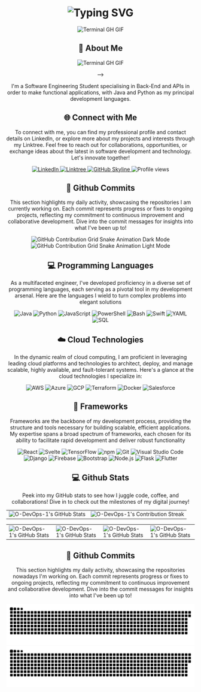 <div align="center">
  <h1><img src="https://readme-typing-svg.herokuapp.com?font=Jetbrains+mono&size=40&duration=3000&color=33FF33&center=true&vCenter=true&width=435&lines=Hey..+I'm+O-DevOps-1;This+is..;..my+Github.." alt="Typing SVG"/></h1>
  <p><img src="termina-gh.gif" alt="Terminal GH GIF" /></p>
</div>

<div align="center">
  <h2>🚀 About Me</h2>
   <p><img src="termina-gh.gif" alt="Terminal GH GIF" /></p> -->
  <p>I'm a Software Engineering Student specialising in Back-End and APIs in order to make functional applications, with Java and Python as my principal development languages.</p>
</div>

<div align="center">
  <h2 align="center" class="section-heading">🌐 Connect with Me</h2>
  <p> To connect with me, you can find my professional profile and contact details on LinkedIn, or explore more about my projects and interests through my Linktree. Feel free to reach out for collaborations, opportunities, or exchange ideas about the latest in software development and technology. Let's innovate together! </p>
  <div align="center">
    <a href="https://www.linkedin.com/in/o-devops-1">
      <img src="https://img.shields.io/badge/O-DevOps-1-0077B5?style=for-the-badge&logo=linkedin&logoColor=white" alt="LinkedIn"/>
    </a>
    <a href="[https://linktr.ee/o-devops-1](https://www.linkedin.com/in/omar-fattah-serir-navarro-94133b2a8/)">
      <img src="https://img.shields.io/badge/Linktree-39E09B?style=for-the-badge&logo=Linktree&logoColor=white" alt="Linktree"/>
    </a>
    <a href="https://github.com/O-DevOps-1/O-DevOps-1" target="_blank">
      <img src="https://img.shields.io/badge/View%20on%20GitHub-%230077B5.svg?&style=for-the-badge&logo=github&logoColor=white" alt="GitHub Skyline"/>
    </a>
    <img src="https://komarev.com/ghpvc/?username=O-DevOps-1&style=for-the-badge" alt="Profile views" />
  </div>

  <div align="center">
    <h2>🚀 Github Commits</h2>
    <p>This section highlights my daily activity, showcasing the repositories I am currently working on. Each commit represents progress or fixes to ongoing projects, reflecting my commitment to continuous improvement and collaborative development. Dive into the commit messages for insights into what I've been up to!</p>
    <img src="https://raw.githubusercontent.com/O-DevOps-1/O-DevOps-1/output/github-contribution-grid-snake-dark.svg#gh-dark-mode-only" alt="GitHub Contribution Grid Snake Animation Dark Mode"/>
    <img src="https://raw.githubusercontent.com/O-DevOps-1/O-DevOps-1/output/github-contribution-grid-snake.svg#gh-light-mode-only" alt="GitHub Contribution Grid Snake Animation Light Mode"/>
  </div>

  <h2 align="center" class="section-heading">💻 Programming Languages</h2>
  <p> As a multifaceted engineer, I've developed proficiency in a diverse set of programming languages, each serving as a pivotal tool in my development arsenal. Here are the languages I wield to turn complex problems into elegant solutions</p>
  <div align="center">
    <img src="https://img.shields.io/badge/Java-007396?style=for-the-badge&logo=java&logoColor=white" alt="Java" />
    <img src="https://img.shields.io/badge/Python-3776AB?style=for-the-badge&logo=python&logoColor=white" alt="Python"/>
    <img src="https://img.shields.io/badge/JavaScript-F7DF1E?style=for-the-badge&logo=javascript&logoColor=black" alt="JavaScript"/>
    <img src="https://img.shields.io/badge/PowerShell-5391FE?style=for-the-badge&logo=powershell&logoColor=white" alt="PowerShell"/>
    <img src="https://img.shields.io/badge/Bash-4EAA25?style=for-the-badge&logo=gnu-bash&logoColor=white" alt="Bash"/>
    <img src="https://img.shields.io/badge/Swift-FA7343?style=for-the-badge&logo=swift&logoColor=white" alt="Swift"/>
    <img src="https://img.shields.io/badge/YAML-0A0A0A?style=for-the-badge" alt="YAML"/>
    <img src="https://img.shields.io/badge/SQL-00ADD8?style=for-the-badge&logo=go&logoColor=white" alt="SQL"/>
  </div>
  <h2 align="center" class="section-heading">☁️ Cloud Technologies</h2>
  <p>In the dynamic realm of cloud computing, I am proficient in leveraging leading cloud platforms and technologies to architect, deploy, and manage scalable, highly available, and fault-tolerant systems. Here's a glance at the cloud technologies I specialize in:</p>
  <div align="center">
    <img src="https://img.shields.io/badge/AWS-FF9900?style=for-the-badge&logo=amazonaws&logoColor=white" alt="AWS" />
    <img src="https://img.shields.io/badge/Azure-0089D6?style=for-the-badge&logo=microsoftazure&logoColor=white" alt="Azure"/>
    <img src="https://img.shields.io/badge/GCP-4285F4?style=for-the-badge&logo=googlecloud&logoColor=white" alt="GCP"/>
    <img src="https://img.shields.io/badge/Terraform-623CE4?style=for-the-badge&logo=terraform&logoColor=white" alt="Terraform"/>
    <img src="https://img.shields.io/badge/Docker-2496ED?style=for-the-badge&logo=docker&logoColor=white" alt="Docker"/>
    <img src="https://img.shields.io/badge/Salesforce-00A1E0?style=for-the-badge&logo=salesforce&logoColor=white" alt="Salesforce"/>
  </div>

  <h2 align="center" class="section-heading">🔧 Frameworks</h2>
  <p>Frameworks are the backbone of my development process, providing the structure and tools necessary for building scalable, efficient applications. My expertise spans a broad spectrum of frameworks, each chosen for its ability to facilitate rapid development and deliver robust functionality</p>
  <div align="center">
    <img src="https://img.shields.io/badge/React-20232A?style=for-the-badge&logo=react&logoColor=61DAFB" alt="React"/>
    <img src="https://img.shields.io/badge/Svelte-FF3E00?style=for-the-badge&logo=svelte&logoColor=white" alt="Svelte"/>
    <img src="https://img.shields.io/badge/TensorFlow-FF6F00?style=for-the-badge&logo=tensorflow&logoColor=white" alt="TensorFlow"/>
    <img src="https://img.shields.io/badge/npm-CB3837?style=for-the-badge&logo=npm&logoColor=white" alt="npm"/>
    <img src="https://img.shields.io/badge/Git-F05032?style=for-the-badge&logo=git&logoColor=white" alt="Git"/>
    <img src="https://img.shields.io/badge/Visual%20Studio%20Code-007ACC?style=for-the-badge&logo=visualstudiocode&logoColor=white" alt="Visual Studio Code"/>
    <img src="https://img.shields.io/badge/Django-092E20?style=for-the-badge&logo=django&logoColor=green" alt="Django"/>
    <img src="https://img.shields.io/badge/Firebase-FFCA28?style=for-the-badge&logo=firebase&logoColor=white" alt="Firebase"/>
    <img src="https://img.shields.io/badge/Bootstrap-7952B3?style=for-the-badge&logo=bootstrap&logoColor=white" alt="Bootstrap"/>
    <img src="https://img.shields.io/badge/Node.js-339933?style=for-the-badge&logo=nodedotjs&logoColor=white" alt="Node.js"/>
    <img src="https://img.shields.io/badge/Flask-000000?style=for-the-badge&logo=flask&logoColor=white" alt="Flask"/>
    <img src="https://img.shields.io/badge/Flutter-02569B?style=for-the-badge&logo=flutter&logoColor=white" alt="Flutter"/>
  </div>
  <div align="center">
    <h2 align="center" class="section-heading"> 💻 Github Stats</h2>
    <p>Peek into my GitHub stats to see how I juggle code, coffee, and collaborations! Dive in to check out the milestones of my digital journey!</p>
    <table align="center" width="100%" height="100%" >
      <tr>
        <td><img style="border: none;" src="https://github-profile-summary-cards.vercel.app/api/cards/profile-details?username=O-DevOps-1&theme=github_dark" alt="O-DevOps-1's GitHub Stats"/></td>
        <td><img style="border: none;" src="https://github-readme-streak-stats.herokuapp.com/?user=O-DevOps-1&theme=merko" alt="O-DevOps-1's Contribution Streak"/></td>
      </tr>
    </table>
    <table align="center" width="100%" height="100%" >
      <tr>
        <td><img style="border: none;" src="https://github-profile-summary-cards.vercel.app/api/cards/stats?username=O-DevOps-1&theme=github_dark" alt="O-DevOps-1's GitHub Stats"/></td>
        <td><img style="border: none;" src="https://github-profile-summary-cards.vercel.app/api/cards/productive-time?username=O-DevOps-1&theme=github_dark&utcOffset=10" alt="O-DevOps-1's GitHub Stats"/>
        <td><img style="border: none;" src="https://github-profile-summary-cards.vercel.app/api/cards/repos-per-language?username=O-DevOps-1&theme=github_dark" alt="O-DevOps-1's GitHub Stats"/></td>
        <td><img style="border: none;" src="https://github-profile-summary-cards.vercel.app/api/cards/most-commit-language?username=O-DevOps-1&theme=github_dark" alt="O-DevOps-1's GitHub Stats"/></td>
      </tr>
    </table>
      <h2>🚀 Github Commits</h2>
    <p>This section highlights my daily activity, showcasing the repositories nowadays I'm working on. Each commit represents progress or fixes to ongoing projects, reflecting my commitment to continuous improvement and collaborative development. Dive into the commit messages for insights into what I've been up to!</p>
  <img src="https://raw.githubusercontent.com/zanepearton/zanepearton/output/github-contribution-grid-snake-dark.svg#gh-dark-mode-only" alt="GitHub Contribution Grid Snake Animation Dark Mode"/>
  <img src="https://raw.githubusercontent.com/zanepearton/zanepearton/output/github-contribution-grid-snake.svg#gh-light-mode-only" alt="GitHub Contribution Grid Snake Animation Light Mode"/>
</div>
